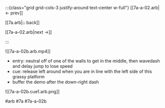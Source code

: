 :::{class="grid grid-cols-3 justify-around text-center w-full"}
[[7a-a-02.arb|← prev]]

[[7a.arb|⌂ back]]

[[7a-a-02.arb|next →]]

:::

![[7a-a-02b.arb.mp4]]

* entry: neutral off of one of the walls to get in the middle, then wavedash and delay jump to lose speed
* cue: release left around when you are in line with the left side of this grassy platform
* buffer the demo after the down-right dash

![[7a-a-02b.cue1.arb.png]]


#arb #7a #7a-a-02b

